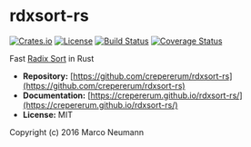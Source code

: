 # rdxsort-rs

[![Crates.io](https://img.shields.io/crates/v/rdxsort.svg)](https://crates.io/crates/rdxsort)
[![License](http://img.shields.io/badge/license-MIT-blue.svg)](https://github.com/crepererum/rdxsort-rs/blob/master/LICENSE-MIT)
[![Build Status](https://travis-ci.org/crepererum/rdxsort-rs.svg?branch=master)](https://travis-ci.org/crepererum/rdxsort-rs)
[![Coverage Status](https://coveralls.io/repos/github/crepererum/rdxsort-rs/badge.svg?branch=master)](https://coveralls.io/github/crepererum/rdxsort-rs?branch=master)

Fast [Radix Sort](https://en.wikipedia.org/wiki/Radix_sort) in Rust

- **Repository:** [https://github.com/crepererum/rdxsort-rs](https://github.com/crepererum/rdxsort-rs)
- **Documentation:** [https://crepererum.github.io/rdxsort-rs/](https://crepererum.github.io/rdxsort-rs/)
- **License:** MIT

Copyright (c) 2016 Marco Neumann
